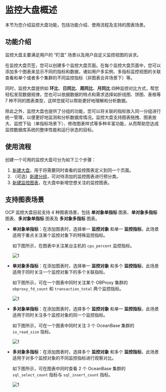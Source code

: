 # 监控大盘概述

本节为您介绍监控大盘功能，包括功能介绍、使用流程及支持的图表场景。

## 功能介绍

监控大盘主要满足用户的 “盯盘” 场景以及用户自定义监控视图的诉求。

在监控大盘页签，您可以创建多个监控大盘页面。在每个监控大盘页面中，您可以添加多个图表来显示不同的指标和数据，诸如用户多实例、多指标监控视图的关联查看和单个或者多个集群的不同监控指标（非图表合并场景下）等。

同时，监控大盘提供如 **环比**、**日同比**、**周同比**、**月同比** 四种监控对比方式，帮您轻松发现数据规律。您也可以依据数据的特点和需求选择如折线图、饼图、表格等 7 种不同的图表类型，这样您就可以帮助更好地理解和分析数据。

除此之外，监控大盘也提供了分组的功能，您可以将关联的指标放入同一分组进行统一管理，以便更好地监测和分析数据库情况。监控大盘支持图表拖拽、图表放大、监控下钻（单指标场景下）、修改图表样式等多种丰富功能，从而帮助您达成监控数据库系统的整体性能和运行状态的目标。

## 使用流程

创建一个可用的监控大盘可分为如下三个步骤：

1. [新建大盘](200.manage-dashboard.md)，用于将需要同时查看的监控图表定义到同一个页面。
2. （可选）[新建分组](300.manage-groups.md)，可对待添加的监控图表进行预分类。
3. [新建监控图表](400.manage-monitoring-charts.md)，在大盘中新增您想关注的监控图表。

## 支持图表场景

OCP 监控大盘目前支持 4 种图表场景，包括 **单对象单指标** 图表、**单对象多指标** 图表、**多对象单指标** 图表及 **多对象多指标** 图表。

* **单对象单指标**：在添加图表时，选择单一 **监控对象** 和单一 **监控指标**，此场景适用于重点关注某个监控对象下的特殊监控指标。

    如下图所示，在图表中关注某台主机的 `cpu_percent` 监控指标。

    ![1](https://obbusiness-private.oss-cn-shanghai.aliyuncs.com/doc/img/ocp/422/%E5%8D%95%E5%AF%B9%E8%B1%A1%E5%8D%95%E6%8C%87%E6%A0%87.png)

* **单对象多指标**：在添加图表时，选择单一 **监控对象** 和多个 **监控指标**，此场景适用于同时关注一个监控对象下的多个关联指标。

    如下图所示，可在一个图表中同时关注某个 OBProxy 集群的 `obproxy_fd_count` 和 `transaction_total` 两个监控指标。

    ![1](https://obbusiness-private.oss-cn-shanghai.aliyuncs.com/doc/img/ocp/422/%E5%8D%95%E5%AF%B9%E8%B1%A1%E5%A4%9A%E6%8C%87%E6%A0%87.png)

* **多对象单指标**：在添加图表时，选择多个 **监控对象** 和单一 **监控指标**，此场景适用于同时关注多个监控对象的同一个监控指标。

    如下图所示，可在一个图表中同时关注 3 个 OceanBase 集群的 `io_read_size` 指标。

    ![1](https://obbusiness-private.oss-cn-shanghai.aliyuncs.com/doc/img/ocp/422/%E5%A4%9A%E5%AF%B9%E8%B1%A1%E5%8D%95%E6%8C%87%E6%A0%871.png)

* **多对象多指标**：在添加图表时，选择多个 **监控对象** 和多个 **监控指标**，此场景适用于对多个监控对象的不同监控指标进行观察对比。

    如下图所示，可在图表中同时查看 2 个 OceanBase 集群的 `sql_select_count` 指标与 `sql_insert_count` 指标。

    ![1](https://obbusiness-private.oss-cn-shanghai.aliyuncs.com/doc/img/ocp/422/%E5%A4%9A%E5%AF%B9%E8%B1%A1%E5%A4%9A%E6%8C%87%E6%A0%87.png)
